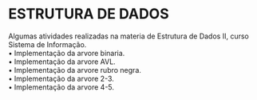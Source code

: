 # ESTRUTURA DE DADOS
Algumas atividades realizadas na materia de Estrutura de Dados II, curso Sistema de Informação.  
•	Implementação da arvore binaria.  
•	Implementação da arvore AVL.  
•	Implementação da arvore rubro negra.  
•	Implementação da arvore 2-3.  
•	Implementação da arvore 4-5.
